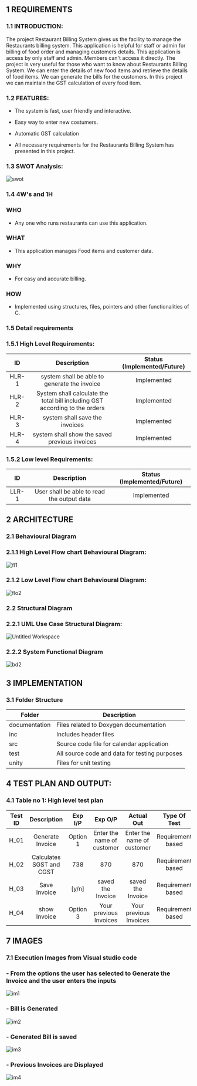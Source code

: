 
## 1 REQUIREMENTS

### 1.1 INTRODUCTION:

The project Restaurant Billing System gives us the facility to manage the Restaurants billing system.
This application is helpful for staff or admin for billing of food order and managing customers details. 
This application is access by only staff and admin. Members can't access it directly.
The project is very useful for those who want to know about Restaurants Billing System.
We can enter the details of new food items and retrieve the details of food items. We can generate the bills for the customers.
In this project we can maintain the GST calculation of every food item.

### 1.2 FEATURES:

- The system is fast, user friendly and interactive.

- Easy way to enter new costumers.

- Automatic GST calculation

- All necessary requirements for the Restaurants Billing System has presented in this project.

###  1.3 SWOT Analysis:
![swot](https://user-images.githubusercontent.com/98951784/153701177-04fae38f-80c9-4b5b-9c64-283a7b67eda5.png)



### 1.4 4W's and 1H



### WHO

- Any one who runs restaurants can use this application.



### WHAT

- This application manages Food items and customer data.



### WHY

- For easy and accurate billing.



### HOW

- Implemented using structures, files, pointers and other functionalities of C.



### 1.5 Detail requirements


###  1.5.1 High Level Requirements:

| ID | Description | Status (Implemented/Future)|
|:---:|:---:|:---:|
|HLR-1| system shall be able to generate the invoice |Implemented|
|HLR-2| System shall calculate the total bill including GST according to the orders  |Implemented|
|HLR-3| system shall save the invoices |Implemented|
|HLR-4| system shall show the saved previous invoices|Implemented|


### 1.5.2 Low level Requirements:

| ID | Description | Status (Implemented/Future)|
|:---:|:---:|:---:|
|LLR-1|User shall be able to read the output data|Implemented| 

## 2 ARCHITECTURE

### 2.1 Behavioural Diagram

### 2.1.1  High Level Flow chart Behavioural Diagram:
![fl1](https://user-images.githubusercontent.com/98951784/156756143-b2641f92-d395-466e-a3af-593dd303f24e.png)

### 2.1.2 Low Level Flow chart Behavioural Diagram:
![flo2](https://user-images.githubusercontent.com/98951784/156760867-843a680b-5820-48c4-a974-0c4d7981475e.png)

### 2.2 Structural Diagram

### 2.2.1 UML Use Case Structural Diagram:
![Untitled Workspace](https://user-images.githubusercontent.com/98951784/153711857-e3559073-6d9f-4f55-b79b-e9cc662e31cc.jpg)

### 2.2.2 System Functional Diagram
![bd2](https://user-images.githubusercontent.com/98951784/156641767-230f5edc-0dc9-4bcd-b5d3-813d198df411.png)




## 3 IMPLEMENTATION
### 3.1 Folder Structure
|Folder|	Description|
|------|-------------|
|documentation|	Files related to Doxygen documentation|
|inc|	Includes header files|
|src|	Source code file for calendar application|
|test|	All source code and data for testing purposes|
|unity|	Files for unit testing|


## 4 TEST PLAN AND OUTPUT:

### 4.1 Table no 1: High level test plan

| **Test ID** | **Description** | **Exp I/P** | **Exp O/P** | **Actual Out** |**Type Of Test**  |    
|:---:|:---:|:---:|:---:|:---:|:---:|
|  H_01       | Generate Invoice | Option 1|Enter the name of customer | Enter the name of customer  |Requirement based |
|  H_02      | Calculates SGST and CGST | 738| 870 | 870 |Requirement based |
|  H_03      |Save Invoice | [y/n]|saved the Invoice | saved the Invoice  |Requirement based |
|  H_04      |show Invoice | Option 3|Your previous Invoices |Your previous Invoices |Requirement based |

## 7 IMAGES 

### 7.1 Execution Images from Visual studio code

### - From the options the user has selected to Generate the Invoice and the user enters the inputs
![im1](https://user-images.githubusercontent.com/98951784/156648226-42f17c0e-ba76-424b-a324-b6da718b9ca6.png)

### -  Bill is Generated
![im2](https://user-images.githubusercontent.com/98951784/156648233-37da1f66-855f-4858-a505-09997577e913.png)

### -  Generated Bill is saved

![im3](https://user-images.githubusercontent.com/98951784/156648237-1d4a420b-2a32-4299-a328-e3302d258d38.png)

### -  Previous Invoices are Displayed

![im4](https://user-images.githubusercontent.com/98951784/156648241-d2d9a312-6272-41ac-9c95-0e87f8c8136d.png)

